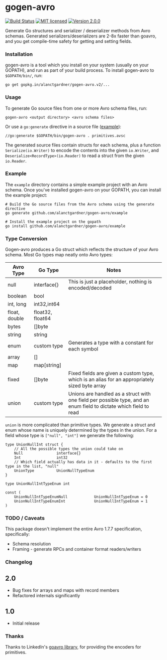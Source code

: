 gogen-avro
===

[![Build Status](https://travis-ci.org/alanctgardner/gogen-avro.svg?branch=master)](https://travis-ci.org/alanctgardner/gogen-avro)
[![MIT licensed](https://img.shields.io/badge/license-MIT-blue.svg)](https://raw.githubusercontent.com/alanctgardner/gogen-avro/master/LICENSE)
[![Version 2.0.0](https://img.shields.io/badge/version-2.0.0-lightgrey.svg)](https://gopkg.in/alanctgardner/gogen-avro.v2)

Generate Go structures and serializer / deserializer methods from Avro schemas. Generated serializers/deserializers are 2-8x faster than goavro, and you get compile-time safety for getting and setting fields.

### Installation

gogen-avro is a tool which you install on your system (usually on your GOPATH), and run as part of your build process. To install gogen-avro to `$GOPATH/bin/`, run:

```
go get gopkg.in/alanctgardner/gogen-avro.v2/...
```

### Usage

To generate Go source files from one or more Avro schema files, run:

```
gogen-avro <output directory> <avro schema files>
```

Or use a `go:generate` directive in a source file ([example](https://github.com/alanctgardner/gogen-avro/blob/master/test/primitive/schema_test.go)):

```
//go:generate $GOPATH/bin/gogen-avro . primitives.avsc
```

The generated source files contain structs for each schema, plus a function `Serialize(io.Writer)` to encode the contents into the given `io.Writer`, and `Deserialize<RecordType>(io.Reader)` to read a struct from the given `io.Reader`. 

### Example

The `example` directory contains a simple example project with an Avro schema. Once you've installed gogen-avro on your GOPATH, you can install the example project:

```
# Build the Go source files from the Avro schema using the generate directive 
go generate github.com/alanctgardner/gogen-avro/example

# Install the example project on the gopath
go install github.com/alanctgardner/gogen-avro/example
```

### Type Conversion

Gogen-avro produces a Go struct which reflects the structure of your Avro schema. Most Go types map neatly onto Avro types:

| Avro Type     | Go Type           | Notes                                                                                                                |
|---------------|-------------------|----------------------------------------------------------------------------------------------------------------------|
| null          | interface{}       | This is just a placeholder, nothing is encoded/decoded                                                               |
| boolean       | bool              |                                                                                                                      |
| int, long     | int32,int64       |                                                                                                                      |
| float, double | float32, float64  |                                                                                                                      |
| bytes         | []byte            |                                                                                                                      |
| string        | string            |                                                                                                                      |
| enum          | custom type       | Generates a type with a constant for each symbol                                                                     |
| array<type>   | []<type>          |                                                                                                                      |
| map<type>     | map[string]<type> |                                                                                                                      |
| fixed         | [<n>]byte         | Fixed fields are given a custom type, which is an alias for an appropriately sized byte array                        |
| union         | custom type       | Unions are handled as a struct with one field per possible type, and an enum field to dictate which field to read    |

`union` is more complicated than primitive types. We generate a struct and enum whose name is uniquely determined by the types in the union. For a field whose type is `["null", "int"]` we generate the following:

```
type UnionNullInt struct {
	// All the possible types the union could take on
	Null               interface{}
	Int                int32
	// Which field actually has data in it - defaults to the first type in the list, "null"
	UnionType          UnionNullTypeEnum
}

type UnionNullIntTypeEnum int

const (
	UnionNullIntTypeEnumNull            UnionNullIntTypeEnum = 0
	UnionNullIntTypeEnumInt             UnionNullIntTypeEnum = 1
)
``` 

### TODO / Caveats

This package doesn't implement the entire Avro 1.7.7 specification, specifically:

- Schema resolution
- Framing - generate RPCs and container format readers/writers

### Changelog

2.0
---
- Bug fixes for arrays and maps with record members
- Refactored internals significantly

1.0
---
- Initial release

### Thanks

Thanks to LinkedIn's [goavro library](https://github.com/linkedin/goavro), for providing the encoders for primitives.
